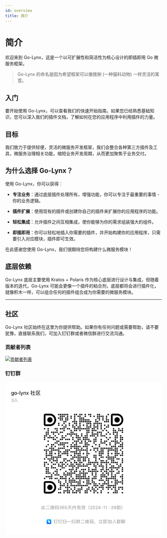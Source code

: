 ```yaml
---
id: overview
title: 简介
---
```


# 简介

欢迎来到 Go-Lynx，这是一个以可扩展性和简洁性为核心设计的即插即用 Go 微服务框架。

> Go-Lynx 的命名是因为希望框架可以像猞猁 (一种猫科动物) 一样灵活的寓意。

## 入门

要开始使用 Go-Lynx，可以查看我们的快速开始指南。如果您已经熟悉基础知识，您可以深入我们的插件文档，了解如何在您的应用程序中利用插件的力量。

## 目标

我们致力于提供轻便，灵活的微服务开发框架，我们会整合各种第三方插件及工具，微服务治理相关功能，缩短业务开发周期，从而更加聚焦于业务交付。


## 为什么选择 Go-Lynx？

使用 Go-Lynx，你可以获得：

- **专注业务**：通过底层插件处理所有，增强功能，你可以专注于最重要的事情 - 你的业务逻辑。

- **插件扩展**：使用现有的插件或创建你自己的插件来扩展你的应用程序的功能。

- **轻松集成**：允许插件之间互相集成，使你能够为你的需求组装强大的组件。

- **即插即用**：你可以轻松地插入你需要的插件，并开始构建你的应用程序，只需要引入对应模块，插件即可生效。

在此感谢您使用 Go-Lynx，我们很期待您将构建什么微服务模块！


## 底层依赖

Go-Lynx 底层主要使用 Kratos + Polaris 作为核心底层进行设计与集成，但随着版本的迭代，Go-Lynx 可能会更像一个插件的粘合剂，底层都将会进行插件化，就像积木一样，可以组合任何的插件组合成为你需要的微服务模块。

---

## 社区

Go-Lynx 社区始终在这里为你提供帮助。如果你有任何问题或需要帮助，请不要犹豫，直接联系我们，可加入钉钉群或者微信群进行交流沟通。

### 贡献者列表

<a href="https://github.com/go-lynx/lynx/graphs/contributors">
 <img src="https://contrib.rocks/image?repo=go-lynx/lynx"  alt="贡献者列表"/>
</a>

### 钉钉群

![dingtalk.png](..%2F..%2F..%2F..%2F..%2Fstatic%2Fimg%2Fdingtalk.png)

